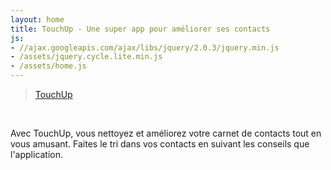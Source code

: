 ```yaml
---
layout: home
title: TouchUp - Une super app pour améliorer ses contacts
js:
- //ajax.googleapis.com/ajax/libs/jquery/2.0.3/jquery.min.js
- /assets/jquery.cycle.lite.min.js
- /assets/home.js
---
```


<div id="fb-root"></div>
<script>(function(d, s, id) {
  var js, fjs = d.getElementsByTagName(s)[0];
  if (d.getElementById(id)) return;
  js = d.createElement(s); js.id = id;
  js.src = 'https://connect.facebook.net/fr_FR/sdk.js#xfbml=1&version=v2.11&appId=356622391101557';
  fjs.parentNode.insertBefore(js, fjs);
}(document, 'script', 'facebook-jssdk'));</script>

<div class="fb-page" data-href="https://www.facebook.com/pg/TouchUpContacts" data-small-header="false" data-adapt-container-width="true" data-hide-cover="false" data-show-facepile="true"><blockquote cite="https://www.facebook.com/pg/TouchUpContacts" class="fb-xfbml-parse-ignore"><a href="https://www.facebook.com/pg/TouchUpContacts">TouchUp</a></blockquote></div>
</br>
<p>
Avec TouchUp, vous nettoyez et améliorez votre carnet de contacts tout en vous amusant. Faites le tri dans vos contacts en suivant les conseils que l'application.
</p>
